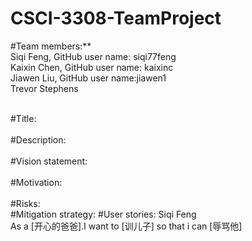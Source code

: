 # CSCI-3308-TeamProject

#Team members:**<br>
Siqi Feng, GitHub user name: siqi77feng<br>
Kaixin Chen, GitHub user name: kaixinc<br>
Jiawen Liu, GitHub user name:jiawen1 <br>
Trevor Stephens<br><br>

#Title:<br><br>
#Description:<br><br>
#Vision statement:<br><br>
#Motivation:<br><br>
#Risks:<br>
#Mitigation strategy:
#User stories:
Siqi Feng<br>
As a [开心的爸爸].I want to [训儿子] so that i can [辱骂他]<br><br>

